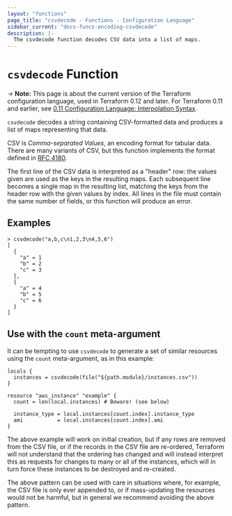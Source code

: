```yaml
---
layout: "functions"
page_title: "csvdecode - Functions - Configuration Language"
sidebar_current: "docs-funcs-encoding-csvdecode"
description: |-
  The csvdecode function decodes CSV data into a list of maps.
---
```


# `csvdecode` Function

-> **Note:** This page is about the current version of the Terraform
configuration language, used in Terraform 0.12 and later. For Terraform 0.11 and
earlier, see
[0.11 Configuration Language: Interpolation Syntax](../../configuration-0-11/interpolation.html).

`csvdecode` decodes a string containing CSV-formatted data and produces a
list of maps representing that data.

CSV is _Comma-separated Values_, an encoding format for tabular data. There
are many variants of CSV, but this function implements the format defined
in [RFC 4180](https://tools.ietf.org/html/rfc4180).

The first line of the CSV data is interpreted as a "header" row: the values
given are used as the keys in the resulting maps. Each subsequent line becomes
a single map in the resulting list, matching the keys from the header row
with the given values by index. All lines in the file must contain the same
number of fields, or this function will produce an error.

## Examples

```
> csvdecode("a,b,c\n1,2,3\n4,5,6")
[
  {
    "a" = 1
    "b" = 2
    "c" = 3
  },
  {
    "a" = 4
    "b" = 5
    "c" = 6
  }
]
```

## Use with the `count` meta-argument

It can be tempting to use `csvdecode` to generate a set of similar resources
using the `count` meta-argument, as in this example:

```hcl
locals {
  instances = csvdecode(file("${path.module}/instances.csv"))
}

resource "aws_instance" "example" {
  count = len(local.instances) # Beware! (see below)

  instance_type = local.instances[count.index].instance_type
  ami           = local.instances[count.index].ami
}
```

The above example will work on initial creation, but if any rows are removed
from the CSV file, or if the records in the CSV file are re-ordered, Terraform
will not understand that the ordering has changed and will instead interpret
this as requests for changes to many or all of the instances, which will in
turn force these instances to be destroyed and re-created.

The above pattern can be used with care in situations where, for example, the
CSV file is only ever appended to, or if mass-updating the resources would
not be harmful, but in general we recommend avoiding the above pattern.
